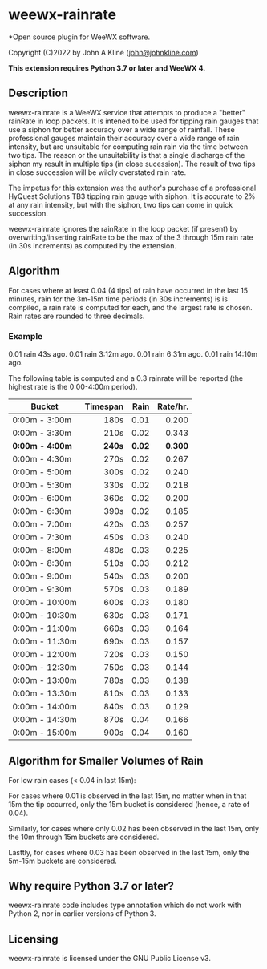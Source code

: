 # weewx-rainrate
*Open source plugin for WeeWX software.

Copyright (C)2022 by John A Kline (john@johnkline.com)

**This extension requires Python 3.7 or later and WeeWX 4.**


## Description

weewx-rainrate is a WeeWX service that attempts to produce a
"better" rainRate in loop packets.  It is intened to be used
for tipping rain gauges that use a siphon for better accuracy
over a wide range of rainfall.  These professional gauges
maintain their accuracy over a wide range of rain intensity,
but are unsuitable for computing rain rain via the time
between two tips.  The reason or the unsuitability is that
a single discharge of the siphon my result in multiple tips
(in close sucession).  The result of two tips in close
succession will be wildly overstated rain rate.

The impetus for this extension was the author's purchase of a
professional HyQuest Solutions TB3 tipping rain gauge with
siphon.  It is accurate to 2% at any rain intensity, but with
the siphon, two tips can come in quick succession.

weewx-rainrate ignores the rainRate in the loop packet (if present)
by overwriting/inserting rainRate to be the max of the
3 through 15m rain rate (in 30s increments)  as computed by the extension.

## Algorithm

For cases where at least 0.04 (4 tips) of rain have occurred in the last
15 minutes, rain for the 3m-15m time periods (in 30s increments) is
is compiled, a rain rate is computed for each, and the largest rate is chosen.
Rain rates are rounded to three decimals.

### Example

0.01 rain    43s ago.
0.01 rain  3:12m ago.
0.01 rain  6:31m ago.
0.01 rain 14:10m ago.

The following table is computed and a 0.3 rainrate will be
reported (the highest rate is the 0:00-4:00m period).

| Bucket             | Timespan |    Rain     |  Rate/hr. |
|--------------------|---------:|------------:|----------:|
|  0:00m -  3:00m    |     180s |        0.01 |     0.200 |
|  0:00m -  3:30m    |     210s |        0.02 |     0.343 |
| __0:00m -  4:00m__ |  __240s__|     __0.02__|  __0.300__|
|   0:00m -  4:30m   |     270s |        0.02 |     0.267 |
|   0:00m -  5:00m   |     300s |        0.02 |     0.240 |
|   0:00m -  5:30m   |     330s |        0.02 |     0.218 |
|   0:00m -  6:00m   |     360s |        0.02 |     0.200 |
|   0:00m -  6:30m   |     390s |        0.02 |     0.185 |
|   0:00m -  7:00m   |     420s |        0.03 |     0.257 |
|   0:00m -  7:30m   |     450s |        0.03 |     0.240 |
|   0:00m -  8:00m   |     480s |        0.03 |     0.225 |
|   0:00m -  8:30m   |     510s |        0.03 |     0.212 |
|   0:00m -  9:00m   |     540s |        0.03 |     0.200 |
|   0:00m -  9:30m   |     570s |        0.03 |     0.189 |
|   0:00m - 10:00m   |     600s |        0.03 |     0.180 |
|   0:00m - 10:30m   |     630s |        0.03 |     0.171 |
|   0:00m - 11:00m   |     660s |        0.03 |     0.164 |
|   0:00m - 11:30m   |     690s |        0.03 |     0.157 |
|   0:00m - 12:00m   |     720s |        0.03 |     0.150 |
|   0:00m - 12:30m   |     750s |        0.03 |     0.144 |
|   0:00m - 13:00m   |     780s |        0.03 |     0.138 |
|   0:00m - 13:30m   |     810s |        0.03 |     0.133 |
|   0:00m - 14:00m   |     840s |        0.03 |     0.129 |
|   0:00m - 14:30m   |     870s |        0.04 |     0.166 |
|   0:00m - 15:00m   |     900s |        0.04 |     0.160 |

## Algorithm for Smaller Volumes of Rain

For low rain cases (< 0.04 in last 15m):

For cases where 0.01 is observed in the last 15m, no matter when in that 15m
the tip occurred, only the 15m bucket is considered (hence, a rate of 0.04).

Similarly, for cases where only 0.02 has been observed in the last 15m, only
the 10m through 15m buckets are considered.

Lasttly, for cases where 0.03 has been observed in the last 15m, only
the 5m-15m buckets are considered.

## Why require Python 3.7 or later?

weewx-rainrate code includes type annotation which do not work with Python 2, nor in
earlier versions of Python 3.


## Licensing

weewx-rainrate is licensed under the GNU Public License v3.
